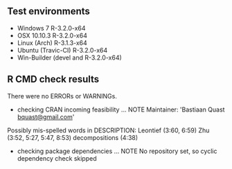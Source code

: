 ## Test environments

- Windows 7 R-3.2.0-x64
- OSX 10.10.3 R-3.2.0-x64
- Linux (Arch) R-3.1.3-x64
- Ubuntu (Travic-CI) R-3.2.0-x64
- Win-Builder  (devel and R-3.2.0-x64)

## R CMD check results
There were no ERRORs or WARNINGs. 

* checking CRAN incoming feasibility ... NOTE
Maintainer: 'Bastiaan Quast <bquast@gmail.com>'

Possibly mis-spelled words in DESCRIPTION:
  Leontief (3:60, 6:59)
  Zhu (3:52, 5:27, 5:47, 8:53)
  decompositions (4:38)

* checking package dependencies ... NOTE
  No repository set, so cyclic dependency check skipped
